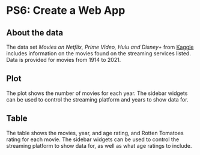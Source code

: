 # PS6: Create a Web App

## About the data

The data set *Movies on Netflix, Prime Video, Hulu and Disney+* from [Kaggle](https://www.kaggle.com/datasets/ruchi798/movies-on-netflix-prime-video-hulu-and-disney) includes information on the movies found on the streaming services listed. Data is provided for movies from 1914 to 2021.

## Plot

The plot shows the number of movies for each year. The sidebar widgets can be used to control the streaming platform and years to show data for.

## Table

The table shows the movies, year, and age rating, and Rotten Tomatoes rating for each movie. The sidebar widgets can be used to control the streaming platform to show data for, as well as what age ratings to include.
